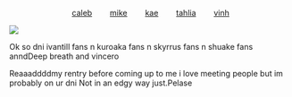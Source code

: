 
        [caleb](https://github.com/zombehattack)   [mike](https://github.com/mkeitstop)   [kae](https://github.com/ryutsushi)   [tahlia](https://github.com/FIeshwater)   [vinh](https://github.com/skincarver) 

   ![](https://files.catbox.moe/dzsirv.webp)


Ok so dni ivantill fans n kuroaka fans n skyrrus fans n shuake fans anndDeep breath and vincero

Reaaaddddmy rentry before coming up to me i love meeting people but im probably on ur dni Not in an edgy way just.Pelase
